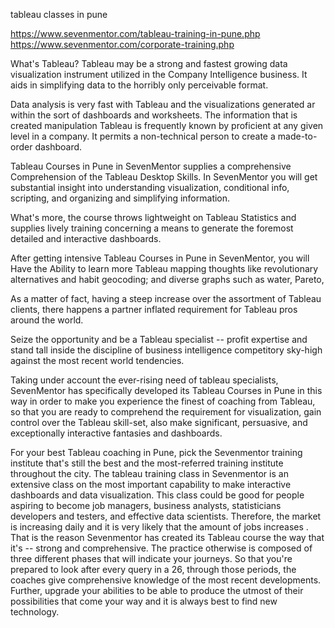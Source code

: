 tableau classes in pune

https://www.sevenmentor.com/tableau-training-in-pune.php
https://www.sevenmentor.com/corporate-training.php

What's Tableau? Tableau may be a strong and fastest growing data visualization instrument utilized in the Company Intelligence business. It aids in simplifying data to the horribly only perceivable format.

Data analysis is very fast with Tableau and the visualizations generated ar within the sort of dashboards and worksheets. The information that is created manipulation Tableau is frequently known by proficient at any given level in a company. It permits a non-technical person to create a made-to-order dashboard.

Tableau Courses in Pune in SevenMentor supplies a comprehensive Comprehension of the Tableau Desktop Skills. In SevenMentor you will get substantial insight into understanding visualization, conditional info, scripting, and organizing and simplifying information.

What's more, the course throws lightweight on Tableau Statistics and supplies lively training concerning a means to generate the foremost detailed and interactive dashboards.

After getting intensive Tableau Courses in Pune in SevenMentor, you will Have the Ability to learn more Tableau mapping thoughts like revolutionary alternatives and habit geocoding; and diverse graphs such as water, Pareto,

As a matter of fact, having a steep increase over the assortment of Tableau clients, there happens a partner inflated requirement for Tableau pros around the world.

Seize the opportunity and be a Tableau specialist -- profit expertise and stand tall inside the discipline of business intelligence competitory sky-high against the most recent world tendencies.

Taking under account the ever-rising need of tableau specialists, SevenMentor has specifically developed its Tableau Courses in Pune in this way in order to make you experience the finest of coaching from Tableau, so that you are ready to comprehend the requirement for visualization, gain control over the Tableau skill-set, also make significant, persuasive, and exceptionally interactive fantasies and dashboards.

For your best Tableau coaching in Pune, pick the Sevenmentor training institute that's still the best and the most-referred training institute throughout the city. The tableau training class in Sevenmentor is an extensive class on the most important capability to make interactive dashboards and data visualization. This class could be good for people aspiring to become job managers, business analysts, statisticians developers and testers, and effective data scientists.
Therefore, the market is increasing daily and it is very likely that the amount of jobs increases . That is the reason Sevenmentor has created its Tableau course the way that it's -- strong and comprehensive. The practice otherwise is composed of three different phases that will indicate your journeys. So that you're prepared to look after every query in a 26, through those periods, the coaches give comprehensive knowledge of the most recent developments. Further, upgrade your abilities to be able to produce the utmost of their possibilities that come your way and it is always best to find new technology.
